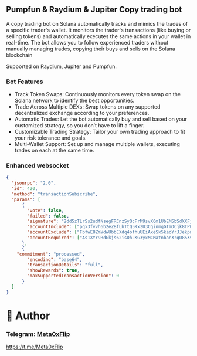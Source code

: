 ## Pumpfun & Raydium  & Jupiter Copy trading bot

A copy trading bot on Solana automatically tracks and mimics the trades of a specific trader's wallet. It monitors the trader's transactions (like buying or selling tokens) and automatically executes the same actions in your wallet in real-time. The bot allows you to follow experienced traders without manually managing trades, copying their buys and sells on the Solana blockchain

Supported on Raydium, Jupiter and Pumpfun.

### Bot Features

- Track Token Swaps: Continuously monitors every token swap on the Solana network to identify the best opportunities.
- Trade Across Multiple DEXs: Swap tokens on any supported decentralized exchange according to your preferences.
- Automatic Trades: Let the bot automatically buy and sell based on your customized strategy, so you don’t have to lift a finger.
- Customizable Trading Strategy: Tailor your own trading approach to fit your risk tolerance and goals.
- Multi-Wallet Support: Set up and manage multiple wallets, executing trades on each at the same time.

### Enhanced websocket

```json
{
  "jsonrpc": "2.0",
  "id": 420,
  "method": "transactionSubscribe",
  "params": [
      {
        "vote": false,
        "failed": false,
        "signature": "2dd5zTLrSs2udfNsegFRCnzSyQcPrM9svX6m1UbEM5bSdXXFj3XpqaodtKarLYFP2mTVUsV27sRDdZCgcKhjeD9S",
        "accountInclude": ["pqx3fvvh6b2eZBfLhTtQ5KxzU3CginmgGTmDCjk8TPP"],
        "accountExclude": ["FbfwE8ZmVdwUbbEXdq4ofhuUEiAxeSk5kaoYrJJekpnZ"],
        "accountRequired": ["As1XYY9RdGkjs62isDhLKG3yxMCMatnbanXrqU85XvXW"]
      },
      {
	"commitment": "processed",
    	"encoding": "base64",
    	"transactionDetails": "full",
    	"showRewards": true,
    	"maxSupportedTransactionVersion": 0
      }
  ]
}
```

# 👤 Author
### Telegram: [Meta0xFlip](https://t.me/meta0xflip)   
https://t.me/Meta0xFlip
